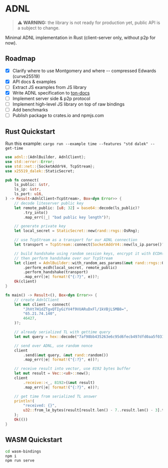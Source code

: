 # ADNL

> :warning: **WARNING:** the library is not ready for production yet, public API is a subject to change.

Minimal ADNL implementation in Rust (client-server only, without p2p for now).

##  Roadmap

- [x] Clarify where to use Montgomery and where -- compressed Edwards (curve25519)
- [x] API docs & examples
- [ ] Extract JS examples from JS library
- [x] Write ADNL specification to [ton-docs](https://github.com/tonstack/ton-docs)
- [ ] Implement server side & p2p protocol
- [ ] Implement high-level JS library on top of raw bindings
- [ ] Add benchmarks
- [ ] Publish package to crates.io and npmjs.com

## Rust Quickstart
Run this example: `cargo run --example time --features "std dalek" -- get-time`

```rust
use adnl::{AdnlBuilder, AdnlClient};
use std::error::Error;
use std::net::{SocketAddrV4, TcpStream};
use x25519_dalek::StaticSecret;

pub fn connect(
    ls_public: &str,
    ls_ip: &str,
    ls_port: u16,
) -> Result<AdnlClient<TcpStream>, Box<dyn Error>> {
    // decode liteserver public key
    let remote_public: [u8; 32] = base64::decode(ls_public)?
        .try_into()
        .map_err(|_| "bad public key length")?;

    // generate private key
    let local_secret = StaticSecret::new(rand::rngs::OsRng);

    // use TcpStream as a transport for our ADNL connection
    let transport = TcpStream::connect(SocketAddrV4::new(ls_ip.parse()?, ls_port))?;

    // build handshake using random session keys, encrypt it with ECDH(local_secret, remote_public)
    // then perform handshake over our TcpStream
    let client = AdnlBuilder::with_random_aes_params(&mut rand::rngs::OsRng)
        .perform_ecdh(local_secret, remote_public)
        .perform_handshake(transport)
        .map_err(|e| format!("{:?}", e))?;
    Ok(client)
}

fn main() -> Result<(), Box<dyn Error>> {
    // create AdnlClient
    let mut client = connect(
        "JhXt7H1dZTgxQTIyGiYV4f9VUARuDxFl/1kVBjLSMB8=",
        "65.21.74.140",
        46427,
    )?;

    // already serialized TL with gettime query
    let mut query = hex::decode("7af98bb435263e6c95d6fecb497dfd0aa5f031e7d412986b5ce720496db512052e8f2d100cdf068c7904345aad16000000000000")?;

    // send over ADNL, use random nonce
    client
        .send(&mut query, &mut rand::random())
        .map_err(|e| format!("{:?}", e))?;

    // receive result into vector, use 8192 bytes buffer
    let mut result = Vec::<u8>::new();
    client
        .receive::<_, 8192>(&mut result)
        .map_err(|e| format!("{:?}", e))?;

    // get time from serialized TL answer
    println!(
        "received: {}",
        u32::from_le_bytes(result[result.len() - 7..result.len() - 3].try_into()?)
    );
    Ok(())
}

```

## WASM Quickstart
```bash
cd wasm-bindings
npm i
npm run serve
```